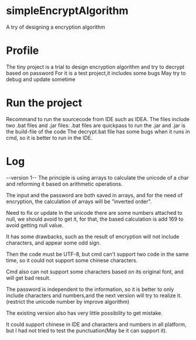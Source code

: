 # simpleEncryptAlgorithm
A try of designing a encryption algorithm
# Profile
The tiny project is a trial to design encryption algorithm and try to decrypt based on password
For it is a test project,it includes some bugs
May try to debug and update sometime
# Run the project
Recommand to run the sourcecode from IDE such as IDEA.
The files include two .bat files and .jar files:
.bat files are quickpass to run the .jar and .jar is the build-file of the code
The decrypt.bat file has some bugs when it runs in cmd, so it is better to run in the IDE.
# Log
--version 1--
The principle is using arrays to calculate the unicode of a char and reforming it based on arithmetic operations.

The input and the password are both saved in arrays, and for the need of encryption, the calculation of arrays will be "inverted order".

Need to fix or update
In the unicode there are some numbers attached to null, we should avoid to get it, for that, the based calculation is add 169 to avoid getting null value.

It has some drawbacks, such as the result of encryption will not include characters, and appear some odd sign.

Then the code must be UTF-8, but cmd can't support two code in the same time, so it could not support some chinese characters.

Cmd also can not support some characters based on its original font, and will get bad result.

The password is independent to the information, so it is better to only include characters and numbers,and the next version will try to realize it.(restrict the unicode number by improve algorithm)

The existing version also has very little possibility to get mistake.

It could support chinese in IDE and characters and numbers in all platform, but I had not tried to test the punctuation(May be it can support it).
